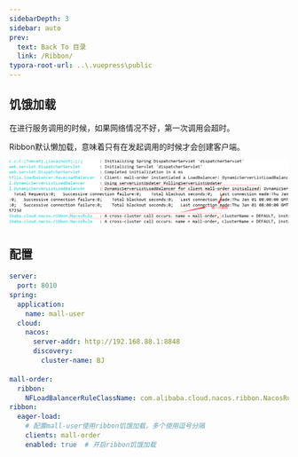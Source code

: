 ```yaml
---
sidebarDepth: 3
sidebar: auto
prev:
  text: Back To 目录
  link: /Ribbon/
typora-root-url: ..\.vuepress\public
---
```


## 饥饿加载

在进行服务调用的时候，如果网络情况不好，第一次调用会超时。

Ribbon默认懒加载，意味着只有在发起调用的时候才会创建客户端。

![img](/images/ribbon/13569.png)

## 配置

```yaml
server:
  port: 8010
spring:
  application:
    name: mall-user
  cloud:
    nacos:
      server-addr: http://192.168.88.1:8848
      discovery:
        cluster-name: BJ

mall-order:
  ribbon:
    NFLoadBalancerRuleClassName: com.alibaba.cloud.nacos.ribbon.NacosRule
ribbon:
  eager-load:
    # 配置mall-user使用ribbon饥饿加载，多个使用逗号分隔
    clients: mall-order
    enabled: true  # 开启ribbon饥饿加载
```

